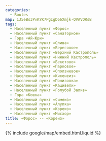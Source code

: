 ```yaml
---
categories:
  - Routes
map: 1J5eBs3PvKYK7PgIgD66Xmjk-QVAVORsB
tags:
  - Населенный пункт «Форос»
  - Населенный пункт «Санаторное»
  - Гора «Ай-Юри»
  - Населенный пункт «Олива»
  - Населенный пункт «Береговое»
  - Населенный пункт «Верхний Кастрополь»
  - Населенный пункт «Нижний Кастрополь»
  - Населенный пункт «Бекетово»
  - Населенный пункт «Парковое»
  - Населенный пункт «Оползневое»
  - Населенный пункт «Кикенеиз»
  - Населенный пункт «Понизовка»
  - Населенный пункт «Кацивели»
  - Населенный пункт «Голубой Залив»
  - Гора «Кошка»
  - Населенный пункт «Симеиз»
  - Населенный пункт «Алупка»
  - Населенный пункт «Кореиз»
  - Населенный пункт «Мисхор»
title: «Форос» -- «Кореиз»
---
```


{% include google/map/embed.html.liquid %}

